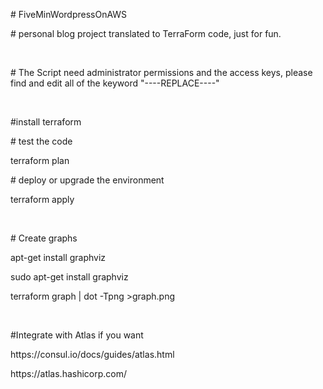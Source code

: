 <html>
<body lang=EN-US style='tab-interval:.5in'>

<div class=WordSection1>

<p class=MsoNormal># <span class=SpellE>FiveMinWordpressOnAWS</span><o:p></o:p></p>

<p class=MsoNormal># <span class=GramE>personal</span> blog project translated
to <span class=SpellE>TerraForm</span> code, just for fun.<o:p></o:p></p>

<p class=MsoNormal><o:p>&nbsp;</o:p></p>

<p class=MsoNormal># The Script need administrator permissions and the access
keys, please find and edit all of the keyword &quot;----REPLACE----&quot;<o:p></o:p></p>

<p class=MsoNormal><o:p>&nbsp;</o:p></p>

<p class=MsoNormal>#install terraform<o:p></o:p></p>

<p class=MsoNormal># <span class=GramE>test</span> the code<o:p></o:p></p>

<p class=MsoNormal><span class=GramE>terraform</span> plan<o:p></o:p></p>

<p class=MsoNormal># deploy or upgrade the environment<o:p></o:p></p>

<p class=MsoNormal><span class=GramE>terraform</span> apply<o:p></o:p></p>

<p class=MsoNormal><o:p>&nbsp;</o:p></p>

<p class=MsoNormal># <span class=GramE>Create</span> graphs<o:p></o:p></p>

<p class=MsoNormal><span class=GramE>apt-get</span> install <span class=SpellE>graphviz</span><o:p></o:p></p>

<p class=MsoNormal><span class=SpellE><span class=GramE>sudo</span></span>
apt-get install <span class=SpellE>graphviz</span><o:p></o:p></p>

<p class=MsoNormal><span class=GramE>terraform</span> graph | dot -<span
class=SpellE>Tpng</span> &gt;graph.png<o:p></o:p></p>

<p class=MsoNormal><o:p>&nbsp;</o:p></p>

<p class=MsoNormal>#Integrate with Atlas if you want<o:p></o:p></p>

<p class=MsoNormal>https://consul.io/docs/guides/atlas.html<o:p></o:p></p>

<p class=MsoNormal>https://atlas.hashicorp.com/</p>

</div>

</body>

</html>
